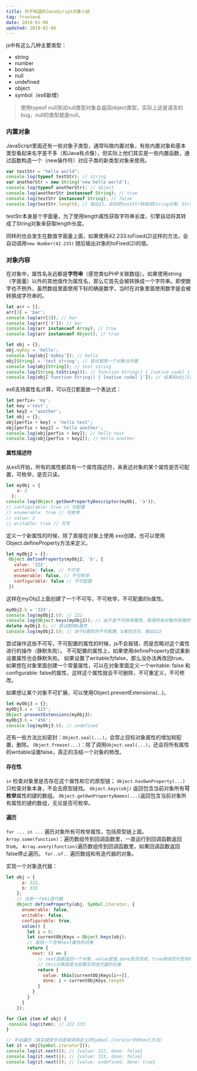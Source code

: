 ```yaml
---
title: 你不知道的JavaScript对象小结
tag: frontend
date: 2019-01-06
updated: 2019-01-06
---
```



js中有这么几种主要类型：
* string
* number
* boolean
* null
* undefined
* object
* symbol（es6新增）

>使用typeof null测试null类型对象会返回object类型，实际上这是语言的bug，null的类型就是null。

### 内置对象
JavaScript里面还有一些对象子类型，通常叫做内置对象，有些内置对象和基本类型看起来名字差不多（和Java有点像），但实际上他们其实是一些内置函数，通过函数构造一个（new操作符）对应子类的新类型对象来使用。

```javascript
var testStr = "hello world";
console.log(typeof testStr); // string
var anotherStr = new String('new hello world');
console.log(typeof anotherStr); // object
console.log(anotherStr instanceof String); // true
console.log(testStr instanceof String); // false
console.log(testStr.length); // 输出11，自动把testStr转换成String对象，String对象里面有length属性
```
testStr本身是个字面量，为了使用length属性获取字符串长度，引擎自动将其转成了String对象来获取length长度。

同样的也会发生在数值字面量上面，如果使用42.233.toFixed(2)这样的方法，会自动调用`new Number(42.233)` 随后输出对象的toFixed(2)的值。
### 对象内容

在对象中，属性名永远都是**字符串**（感觉类似PHP关联数组）。如果使用string（字面量）以外的其他值作为属性名，那么它首先会被转换成一个字符串。即使数字也不例外，虽然数组里面使用下标的确是数字，当时在对象里面使用数字是会被转换成字符串的。

```javascript
let arr = [];
arr[3] = 'bar';
console.log(arr[3]); // bar
console.log(arr['3']); // bar
console.log(arr instanceof Array); // true
console.log(arr instanceof Object); // true

let obj = {};
obj.myKey = 'hello';
console.log(obj['myKey']); // hello
obj[String] = 'test string'; // 尝试使用一个对象当作键
console.log(obj[String]); // test string 
console.log(String.toString()); // function String() { [native code] }
console.log(obj['function String() { [native code] }']); // 结果和obj[String]一样，会把String对象转换成字符串作为键再设置内容。
```
<!-- more -->

es6支持属性名计算，可以在[]里面放一个表达式：
```javascript
let perfix= 'my';
let key ='test';
let key2 = 'another';
let obj = {};
obj[perfix + key] = 'hello test';
obj[perfix + key2] = 'hello another';
console.log(obj[perfix + key]); // hello test
console.log(obj[perfix + key2]); // hello another
```
#### 属性描述符
从es5开始，所有的属性都具有一个属性描述符，来表述对象的某个属性是否可配置，可枚举，是否只读。
```javascript
let myObj = {
    a: 2
  };
console.log(Object.getOwnPropertyDescriptor(myObj, 'a'));
// configurable: true // 可配置
// enumerable: true // 可枚举
// value: 2
// writable: true // 可写
```
定义一个新属性的时候，除了直接在对象上使用.xxx创建，也可以使用Object.defineProperty方法来定义。
```javascript
let myObj2 = {};
 Object.defineProperty(myObj2, 'b', {
   value: '222',
   writable: false, // 不可写
   enumerable: false, // 不可枚举
   configurable: false // 不可配置
 })
```
这样在myObj2上面创建了一个不可写，不可枚举，不可配置的b属性。
```javascript
myObj2.b = '333';
console.log(myObj2.b); // 222
console.log(Object.keys(myObj2)); // 由于是不可枚举属性，取得所有对象所有键的时候不会被列举出来。输出[]。
delete myObj2.b; // 尝试删除b属性
console.log(myObj2.b); // 由于b属性的不可配置，b属性还在，输出222
```

尝试操作这些不可写，不可配置的属性的时候，js不会报错，而是忽略对这个属性进行的操作（静默失败）。
不可配置的属性上，如果使用defineProperty尝试重新设置属性也会静默失败。
如果设置了writable为false，那么没办法再改回true。
如果想在对象里面创建一个常量属性，可以在对象里面定义一个writable: false 和configurable: false的属性，这样这个属性就会不可删除，不可重定义，不可修改。

如果想让某个对象不可扩展，可以使用Object.preventExtensions(...)。
```javascript
let myObj3 = {};
myObj3.a = '123';
Object.preventExtensions(myObj3);
myObj3.b = '456';
console.log(myObj3.b); // undefined
```

还有一些方法比如密封：`Object.seal(...)`，会禁止目标对象属性的增加和配置，删除。
`Object.freeze(...)`：除了调用`Object.seal(...)`，还会将所有属性的writable设置false，真正的冻结一个对象的修改。

#### 存在性
`in` 检查对象里是否存在这个属性和它的原型链；
`Object.hasOwnProperty(...)` 只检查对象本身，不会去原型链找。
`Object.keys(obj)` 返回包含当前对象所有**可枚举**属性的键的数组。
`Object.getOwnPropertyNames(...)`返回包含当前对象所有属性的键的数组，无论是否可枚举。

#### 遍历
`for ... in ...` 遍历对象所有可枚举属性，包括原型链上面。
`Array.some(function)`：遍历数组传到回调函数里，一直运行到回调函数返回true。
 `Array.every(function)`遍历数组传到回调函数里，如果回调函数返回false停止遍历。
 `for..of..` 遍历数组和有迭代器的对象。
 
 实现一个对象迭代器：
```javascript
let obj = {
      a: 222,
      b: 333
    };
    // 注册一个obj迭代器
    Object.defineProperty(obj, Symbol.iterator, {
      enumerable: false,
      writable: false,
      configurable: true,
      value() {
        let i = 0;
        let currentObjKeys = Object.keys(obj);
        // 返回一个含有next属性的对象
        return {
          next: () => {
            // next函数返回一个对象，value是值,done是否完成，true继续迭代否则停止迭代
            // this对象就是当前要实现迭代器的对象
            return {
              value: this[currentObjKeys[i++]],
              done: i > currentObjKeys.length
            }
          }
        }
      }
    });

for (let item of obj) {
 console.log(item); // 222 333
}

// 手动遍历（其实就是手动直接调用定义的Symbol.iterator中的next方法）
let it = obj[Symbol.iterator]();
console.log(it.next()); // {value: 222, done: false}
console.log(it.next()); // {value: 333, done: false}
console.log(it.next()); // {value: undefined, done: true}
```